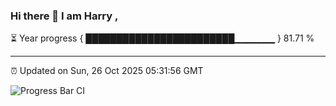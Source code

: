 ### Hi there 👋 I am Harry , 

⏳ Year progress { ████████████████████████▁▁▁▁▁▁ } 81.71 %

---

⏰ Updated on Sun, 26 Oct 2025 05:31:56 GMT

![Progress Bar CI](https://github.com/duykhang68/duykhang68/workflows/Progress%20Bar%20CI/badge.svg)
